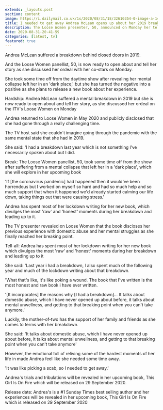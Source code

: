 ```yaml
---
extends: _layouts.post
section: content
image: https://i.dailymail.co.uk/1s/2020/08/31/18/32610354-0-image-a-14_1598894224152.jpg 
title: I needed to get away Andrea McLean opens up about her 2019 breakdown in tell-all book 
description: The Loose Women presenter, 50, announced on Monday her tell-all book that discloses her 2019 breakdown and her devastating experience with domestic abuse. 
date: 2020-08-31-20-41-59 
categories: [latest, tv] 
featured: true 
--- 
```

Andrea McLean suffered a breakdown behind closed doors in 2019. 

And the Loose Women panellist, 50, is now ready to open about and tell her story as she discussed her ordeal with her co-stars on Monday. 

She took some time off from the daytime show after revealing her mental collapse left her in an 'dark place,' but she has turned the negative into a positive as she plans to release a new book about her experience. 

Hardship: Andrea McLean suffered a mental breakdown in 2019 but she is now ready to open about and tell her story, as she discussed her ordeal on the ITV's Loose Women on Monday

Andrea returned to Loose Women in May 2020 and publicly disclosed that she had gone through a really challenging time. 

The TV host said she couldn't imagine going through the pandemic with the same mental state that she had in 2019. 

She said: 'I had a breakdown last year which is not something I've necessarily spoken about but I did.   

Break: The Loose Women panellist, 50, took some time off from the show after suffering from a mental collapse that left her in a 'dark place', which she will explore in her upcoming book 

'If [the coronavirus pandemic] had happened then it would've been horrendous but I worked on myself so hard and had so much help and so much support that when it happened we'd already started calming our life down, taking things out that were causing stress.'

Andrea has spent most of her lockdown writing for her new book, which divulges the most 'raw' and 'honest' moments during her breakdown and leading up to it. 

The TV presenter revealed on Loose Women that the book discloses her previous experience with domestic abuse and her mental struggles as she finally reached her breaking point.   

Tell-all: Andrea has spent most of her lockdown writing for her new book which divulges the most 'raw' and 'honest' moments during her breakdown and leading up to it

She said: 'Last year i had a breakdown, I also spent much of the following year and much of the lockdown writing about that breakdown. 

'What that's like, it's like poking a wound. The book that I've written is the most honest and raw book i have ever written.

'[It incorporates] the reasons why [I had a breakdown]... It talks about domestic abuse, which I have never opened up about before, it talks about mental unwellness, and getting to that breaking point when you can't take anymore.'

Luckily, the mother-of-two has the support of her family and friends as she comes to terms with her breakdown.

She said: 'It talks about domestic abuse, which I have never opened up about before, it talks about mental unwellness, and getting to that breaking point when you can't take anymore'

However, the emotional toll of reliving some of the hardest moments of her life in made Andrea feel like she needed some time away.  

'It was like picking a scab, so I needed to get away.' 

Andrea's trials and tribulations will be revealed in her upcoming book, This Girl Is On Fire which will be released on 29 September 2020. 

Release date: Andrea's is a #1 Sunday Times best selling author and her experiences will be revealed in her upcoming book, This Girl Is On Fire which is released on 29 September 2020


